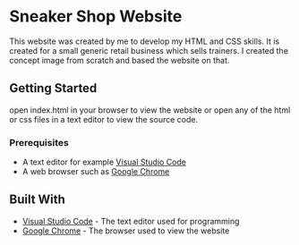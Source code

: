 # Sneaker Shop Website

This website was created by me to develop my HTML and CSS skills. It is created for a small generic retail business which sells trainers. I created the concept image from scratch and based the website on that.

## Getting Started

open index.html in your browser to view the website or open any of the html or css files in a text editor to view the source code.

### Prerequisites

* A text editor for example [Visual Studio Code](https://code.visualstudio.com/)
* A web browser such as [Google Chrome](https://www.google.com/chrome/)

## Built With

* [Visual Studio Code](https://code.visualstudio.com/) - The text editor used for programming
* [Google Chrome](https://www.google.com/chrome/) - The browser used to view the website